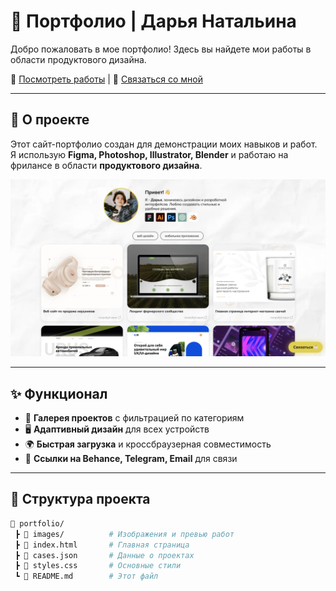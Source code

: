# 🎨 Портфолио | Дарья Натальина

Добро пожаловать в мое портфолио! Здесь вы найдете мои работы в области продуктового дизайна.  

🔗 [Посмотреть работы](https://phoenix423.github.io/dar_natalin/) | 📩 [Связаться со мной](https://phoenix423.github.io/dar_natalin/#contacts)

---

## 🚀 О проекте

Этот сайт-портфолио создан для демонстрации моих навыков и работ.  
Я использую **Figma, Photoshop, Illustrator, Blender** и работаю на фрилансе в области **продуктового дизайна**.

![Превью сайта](images/preview.png)

---

## ✨ Функционал

- 🎨 **Галерея проектов** с фильтрацией по категориям
- 🖥️ **Адаптивный дизайн** для всех устройств
- 🌍 **Быстрая загрузка** и кроссбраузерная совместимость
- 🔗 **Ссылки на Behance, Telegram, Email** для связи

---

## 📂 Структура проекта

```bash
📁 portfolio/
 ┣ 📁 images/          # Изображения и превью работ
 ┣ 📄 index.html       # Главная страница
 ┣ 📄 cases.json       # Данные о проектах
 ┣ 📄 styles.css       # Основные стили
 ┗ 📄 README.md        # Этот файл
